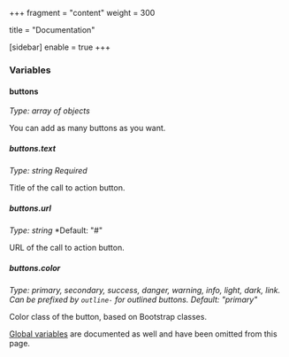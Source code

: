 +++
fragment = "content"
weight = 300

title = "Documentation"

[sidebar]
  enable = true
+++

### Variables

#### buttons
*Type: array of objects*

You can add as many buttons as you want.
##### buttons.text
*Type: string*
*Required*

Title of the call to action button.

##### buttons.url
*Type: string*
*Default: "#"

URL of the call to action button.

##### buttons.color
*Type: primary, secondary, success, danger, warning, info, light, dark, link. Can be prefixed by `outline-` for outlined buttons.*
*Default: "primary"*

Color class of the button, based on Bootstrap classes. 

[Global variables](/docs/global-variables) are documented as well and have been omitted from this page.
